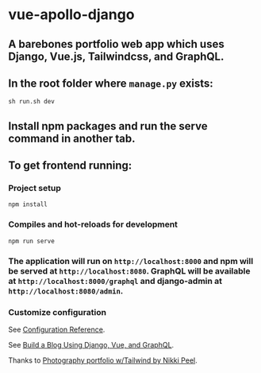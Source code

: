 # vue-apollo-django

## A barebones portfolio web app which uses Django, Vue.js, Tailwindcss, and GraphQL.

## In the root folder where `manage.py` exists:

```
sh run.sh dev
```

## Install npm packages and run the serve command in another tab.

## To get frontend running:

### Project setup

```
npm install
```

### Compiles and hot-reloads for development

```
npm run serve
```

### The application will run on `http://localhost:8000` and npm will be served at `http://localhost:8080`. GraphQL will be available at `http://localhost:8000/graphql` and django-admin at `http://localhost:8080/admin`.

### Customize configuration

See [Configuration Reference](https://cli.vuejs.org/config/).

See [Build a Blog Using Django, Vue, and GraphQL](https://realpython.com/python-django-blog/).

Thanks to [Photography portfolio w/Tailwind by Nikki Peel](https://codepen.io/nikki-peel/pen/zYKBzzg).
